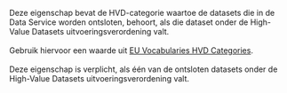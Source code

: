 Deze eigenschap bevat de HVD-categorie waartoe de datasets die in de Data Service worden ontsloten, behoort, als die dataset onder de High-Value Datasets uitvoeringsverordening valt.
<br/>
<br/>
Gebruik hiervoor een waarde uit <a href='https://op.europa.eu/en/web/eu-vocabularies/dataset/-/resource?uri=http://publications.europa.eu/resource/dataset/high-value-dataset-category' target='_blank'>EU Vocabularies HVD Categories</a>.
<br/>
<br/>
Deze eigenschap is verplicht, als één van de ontsloten datasets onder de High-Value Datasets uitvoeringsverordening valt.
